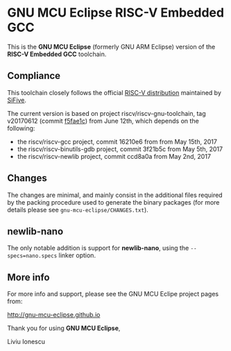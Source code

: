 # GNU MCU Eclipse RISC-V Embedded GCC

This is the **GNU MCU Eclipse** (formerly GNU ARM Eclipse) version of the 
**RISC-V Embedded GCC** toolchain.

## Compliance

This toolchain closely follows the official [RISC-V distribution](https://github.com/riscv/riscv-gcc) maintained by [SiFive](https://www.sifive.com).

The current version is based on project riscv/riscv-gnu-toolchain, tag v20170612 (commit [f5fae1c](https://github.com/riscv/riscv-gnu-toolchain/tree/f5fae1c27b2365da773816ddcd92f533867f28ec)) from June 12th, which depends on the following:

- the riscv/riscv-gcc project, commit 16210e6 from from May 15th, 2017
- the riscv/riscv-binutils-gdb project, commit 3f21b5c from May 5th, 2017
- the riscv/riscv-newlib project, commit ccd8a0a from May 2nd, 2017

## Changes

The changes are minimal, and mainly consist in the additional files 
required by the packing procedure used to generate the binary packages 
(for more details please see `gnu-mcu-eclipse/CHANGES.txt`).

## newlib-nano

The only notable addition is support for **newlib-nano**, using the 
`--specs=nano.specs` linker option.

## More info

For more info and support, please see the GNU MCU Eclipe project pages from:

  http://gnu-mcu-eclipse.github.io


Thank you for using **GNU MCU Eclipse**,

Liviu Ionescu

